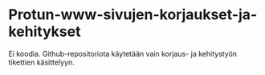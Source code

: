 # Protun-www-sivujen-korjaukset-ja-kehitykset

Ei koodia. Github-repositoriota käytetään vain korjaus- ja kehitystyön tikettien käsittelyyn.
